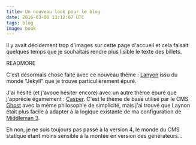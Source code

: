 ```yaml
---
title: Un nouveau look pour le blog
date: 2016-03-06 13:12:07 UTC
tags: blog
image: book
---
```

Il y avait décidement trop d'images sur cette page d'accueil et cela faisait quelques temps que je souhaitais rendre plus lisible le texte des billets.

READMORE

C'est désormais chose faite avec ce nouveau thème : [Lanyon](http://lanyon.getpoole.com/) issu du monde "Jekyll" que je trouve particulièrement épuré.

J'ai hésité (et j'avoue hésiter encore) avec un autre thème épuré que j'apprécie égamement : [Casper](https://github.com/danielbayerlein/middleman-casper). C'est le thème de base utilisé par le CMS [Ghost](https://ghost.org) avec la même philosophie de simplicité, mais j'ai trouvé que Laynon était plus facile à adapter à la logique existante de ma configuration de [Middleman 3](https://middlemanapp.com).

Eh non, je ne suis toujours pas passé à la version 4, le monde du CMS statique étant moins sensible à la montée en version des générateurs…
